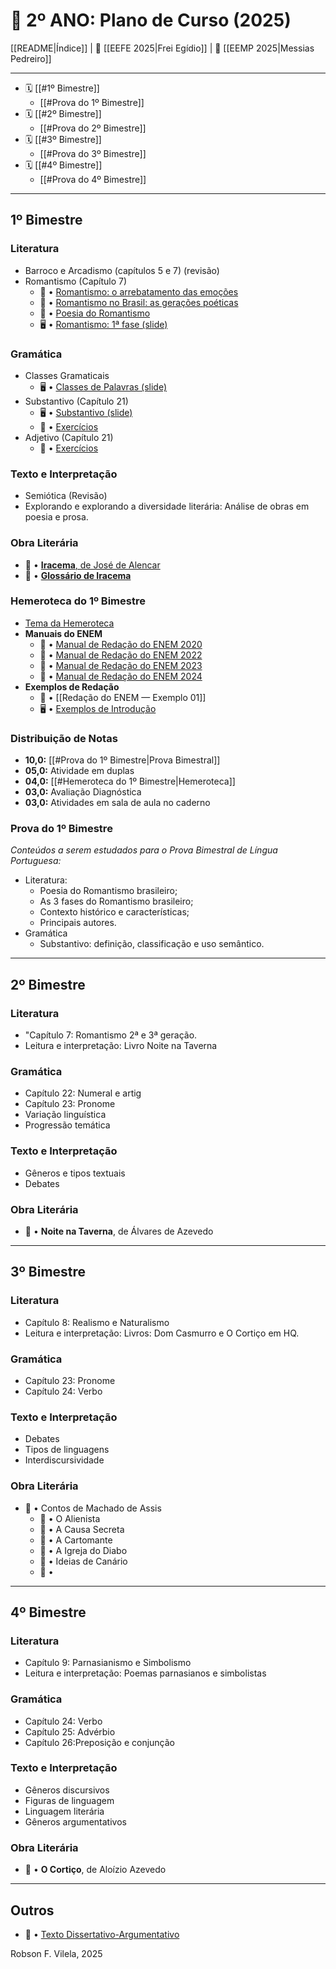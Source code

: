 # 📘 2º ANO: Plano de Curso (2025)

[[README|Índice]] | 📘 [[EEFE 2025|Frei Egídio]] | 📕 [[EEMP 2025|Messias Pedreiro]]

---

- 🗓️ [[#1º Bimestre]]
	- [[#Prova do 1º Bimestre]]
- 🗓️ [[#2º Bimestre]]
	- [[#Prova do 2º Bimestre]]
- 🗓️ [[#3º Bimestre]]
	- [[#Prova do 3º Bimestre]]
- 🗓️ [[#4º Bimestre]]
	- [[#Prova do 4º Bimestre]]

---

## 1º Bimestre

### Literatura
- Barroco e Arcadismo (capítulos 5 e 7) (revisão)
- Romantismo (Capítulo 7)
	- 📙 • [Romantismo: o arrebatamento das emoções](https://drive.google.com/file/d/1cRVK1Y8oDmxsV7o2LscYCDtGgpBUG0UT/view?usp=share_link)
	- 📙 • [Romantismo no Brasil: as gerações poéticas](https://drive.google.com/file/d/1ZIoo23y4Uioj4VREds6zAFAkGVVx0c3T/view?usp=share_link)
	- 📝 • [Poesia do Romantismo](https://drive.google.com/file/d/18bJpQQEKUwDqSYiutInEih_9gWMgyWOl/view?usp=drivesdk)
	- 🖥️ • [Romantismo: 1ª fase (slide)](https://drive.google.com/file/d/1XXRG9eHImCHqwroywm0VphyAsuwgqwlB/view?usp=drivesdk)

### Gramática
- Classes Gramaticais
	- 🖥️ • [Classes de Palavras (slide)](https://drive.google.com/file/d/1v2CgiBOw307PzD2rPQkN2OsUmR02Ku2_/view?usp=drivesdk)
- Substantivo (Capítulo 21)
	- 🖥️ • [Substantivo (slide)](https://drive.google.com/file/d/1A0sqBWtBJ1VszVFPglBKktXWzfU3kPOR/view?usp=drivesdk)
	- 📝 • [Exercícios](https://drive.google.com/file/d/1s5Zv5TrdhB0s8oOipxITru9mCrZO8ycr/view?usp=drivesdk) 
- Adjetivo (Capítulo 21)
	- 📝 • [Exercícios](https://drive.google.com/file/d/1QrvBGMVQFXfi7I7A9L6EIdqQCiHK7QSi/view?usp=drivesdk)

### Texto e Interpretação
- Semiótica (Revisão)
- Explorando e explorando a diversidade literária: Análise de obras em poesia e prosa.

### Obra Literária
- 📙 • [**Iracema**, de José de Alencar](https://drive.google.com/file/d/10vNj-i5TWeL8JFB7XwsoBW482nx4dYq_/view?usp=sharing)
- 📙 • [**Glossário de Iracema**](https://drive.google.com/file/d/1YjJntTAHDvtnyD59xRKDVqSnqRaWThRb/view?usp=sharing) 

### Hemeroteca do 1º Bimestre

- [Tema da Hemeroteca](https://drive.google.com/file/d/1gaO9IvGUzPWB_36g2lSXioxUMKtIPlCV/view?usp=drivesdk)
- **Manuais do ENEM**
	- 📙 • [Manual de Redação do ENEM 2020](https://download.inep.gov.br/publicacoes/institucionais/avaliacoes_e_exames_da_educacao_basica/a_redacao_do_enem_2020_-_cartilha_do_participante.pdf)
	- 📙 • [Manual de Redação do ENEM 2022](https://download.inep.gov.br/download/enem/cartilha_do_participante_enem_2022.pdf)
	- 📙 • [Manual de Redação do ENEM 2023](https://download.inep.gov.br/publicacoes/institucionais/avaliacoes_e_exames_da_educacao_basica/a_redacao_no_enem_2023_cartilha_do_participante.pdf)
	- 📙 • [Manual de Redação do ENEM 2024](https://download.inep.gov.br/publicacoes/institucionais/avaliacoes_e_exames_da_educacao_basica/a_redacao_no_enem_2024_cartilha_do_participante.pdf)
- **Exemplos de Redação**
	- 📙 • [[Redação do ENEM — Exemplo 01]]
	- 🖥️ • [Exemplos de Introdução](https://drive.google.com/file/d/1bBqyWBfE0ETUKvTDqWnWE9gE_ez_R-sZ/view?usp=drivesdk)


### Distribuição de Notas
- **10,0:** [[#Prova do 1º Bimestre|Prova Bimestral]]
- **05,0:** Atividade em duplas
- **04,0:** [[#Hemeroteca do 1º Bimestre|Hemeroteca]]
- **03,0:** Avaliação Diagnóstica
- **03,0:** Atividades em sala de aula no caderno

### Prova do 1º Bimestre
*Conteúdos a serem estudados para o Prova Bimestral de Língua Portuguesa:*
- Literatura:
	- Poesia do Romantismo brasileiro;
	- As 3 fases do Romantismo brasileiro;
	- Contexto histórico e características;
	- Principais autores.
- Gramática
	- Substantivo: definição, classificação e uso semântico.


---

## 2º Bimestre

### Literatura
- "Capítulo 7: Romantismo 2ª e 3ª geração.
- Leitura e interpretação: Livro Noite na Taverna


### Gramática
- Capítulo 22: Numeral e artig
- Capítulo 23: Pronome
- Variação linguística
- Progressão temática

### Texto e Interpretação
- Gêneros e tipos textuais
- Debates

### Obra Literária
- 📙 • **Noite na Taverna**, de Álvares de Azevedo

---
## 3º Bimestre

### Literatura
- Capítulo 8: Realismo e Naturalismo
- Leitura e interpretação: Livros: Dom Casmurro e O Cortiço em HQ.

### Gramática
- Capítulo 23: Pronome
- Capítulo 24: Verbo

### Texto e Interpretação
- Debates
- Tipos de linguagens
- Interdiscursividade

### Obra Literária
- 📙 • Contos de Machado de Assis
	- 📙 • O Alienista
	- 📙 • A Causa Secreta
	- 📙 • A Cartomante
	- 📙 • A Igreja do Diabo
	- 📙 • Ideias de Canário
	- 📙 • 

---

## 4º Bimestre

### Literatura
- Capítulo 9: Parnasianismo e Simbolismo
- Leitura e interpretação: Poemas parnasianos e simbolistas

### Gramática
- Capítulo 24: Verbo
- Capítulo 25: Advérbio
- Capítulo 26:Preposição e conjunção

### Texto e Interpretação
- Gêneros discursivos
- Figuras de linguagem
- Linguagem literária
- Gêneros argumentativos

### Obra Literária
- 📙 • **O Cortiço**, de Aloízio Azevedo

---

## Outros

- 📙 • [Texto Dissertativo-Argumentativo](https://drive.google.com/file/d/1qGRX16po0DpGT6_HnR2dZMk87Din0soa/view?usp=drivesdk) 

Robson F. Vilela, 2025
